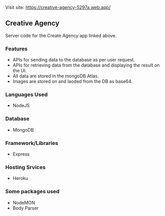Visit site: https://creative-agency-5297a.web.app/
## Creative Agency

Server code for the Create Agency app linked above.

### Features

  * APIs for sending data to the database as per user request.
  * APIs for retrieving data from the database and displaying the result on the UI.
  * All data are stored in the mongoDB Atlas.
  * Images are stored on and laoded from the DB as base64.
  
### Languages Used
  * NodeJS
### Database
  * MongoDB
### Framework/Libraries
  * Express
### Hosting Srvices
  * Heroku
  
### Some packages used
  * NodeMON
  * Body Parser
 
